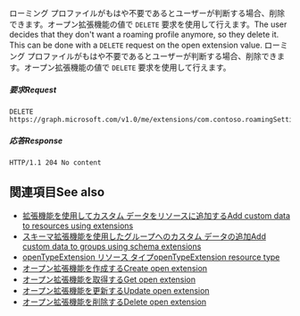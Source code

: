 <span data-ttu-id="598f4-p107">ローミング プロファイルがもはや不要であるとユーザーが判断する場合、削除できます。オープン拡張機能の値で ```DELETE``` 要求を使用して行えます。</span><span class="sxs-lookup"><span data-stu-id="598f4-p107">The user decides that they don't want a roaming profile anymore, so they delete it. This can be done with a ```DELETE``` request on the open extension value.</span></span>
ローミング プロファイルがもはや不要であるとユーザーが判断する場合、削除できます。オープン拡張機能の値で ```DELETE``` 要求を使用して行えます。

##### <a name="request"></a><span data-ttu-id="598f4-135">要求</span><span class="sxs-lookup"><span data-stu-id="598f4-135">Request</span></span>
```http
DELETE https://graph.microsoft.com/v1.0/me/extensions/com.contoso.roamingSettings
```

##### <a name="response"></a><span data-ttu-id="598f4-136">応答</span><span class="sxs-lookup"><span data-stu-id="598f4-136">Response</span></span>
```
HTTP/1.1 204 No content
```

## <a name="see-also"></a><span data-ttu-id="598f4-137">関連項目</span><span class="sxs-lookup"><span data-stu-id="598f4-137">See also</span></span>

- [<span data-ttu-id="598f4-138">拡張機能を使用してカスタム データをリソースに追加する</span><span class="sxs-lookup"><span data-stu-id="598f4-138">Add custom data to resources using extensions</span></span>](extensibility_overview.md)
- [<span data-ttu-id="598f4-139">スキーマ拡張機能を使用したグループへのカスタム データの追加</span><span class="sxs-lookup"><span data-stu-id="598f4-139">Add custom data to groups using schema extensions</span></span>](extensibility_schema_groups.md)
- [<span data-ttu-id="598f4-140">openTypeExtension リソース タイプ</span><span class="sxs-lookup"><span data-stu-id="598f4-140">openTypeExtension resource type</span></span>](../api-reference/v1.0/resources/opentypeextension.md)
- [<span data-ttu-id="598f4-141">オープン拡張機能を作成する</span><span class="sxs-lookup"><span data-stu-id="598f4-141">Create open extension</span></span>](../api-reference/v1.0/api/opentypeextension_post_opentypeextension.md)
- [<span data-ttu-id="598f4-142">オープン拡張機能を取得する</span><span class="sxs-lookup"><span data-stu-id="598f4-142">Get open extension</span></span>](../api-reference/v1.0/api/opentypeextension_get.md)
- [<span data-ttu-id="598f4-143">オープン拡張機能を更新する</span><span class="sxs-lookup"><span data-stu-id="598f4-143">Update open extension</span></span>](../api-reference/v1.0/api/opentypeextension_update.md)
- [<span data-ttu-id="598f4-144">オープン拡張機能を削除する</span><span class="sxs-lookup"><span data-stu-id="598f4-144">Delete open extension</span></span>](../api-reference/v1.0/api/opentypeextension_delete.md)